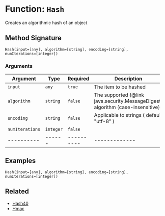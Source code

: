 [comment]: # (Note: This documentation is generated dynamically in the build process.  To modify the contents, change the javadoc on the _invoke method of the BIF class)

# Function: `Hash`

Creates an algorithmic hash of an object

## Method Signature
```
Hash(input=[any], algorithm=[string], encoding=[string], numIterations=[integer])
```
### Arguments

| Argument | Type | Required | Description | Default |
|----------|------|----------|-------------|---------|
| `input` | `any` | `true` | The item to be hashed | |
| `algorithm` | `string` | `false` | The supported {@link java.security.MessageDigest} algorithm (case-insensitive) | MD5|
| `encoding` | `string` | `false` | Applicable to strings ( default "utf-8" ) | utf-8|
| `numIterations` | `integer` | `false` |  | 1|
|----------|------|----------|-------------|---------|



## Examples

```
Hash(input=[any], algorithm=[string], encoding=[string], numIterations=[integer])
```

## Related
  * [Hash40](Hash40.md)
  * [Hmac](Hmac.md)
